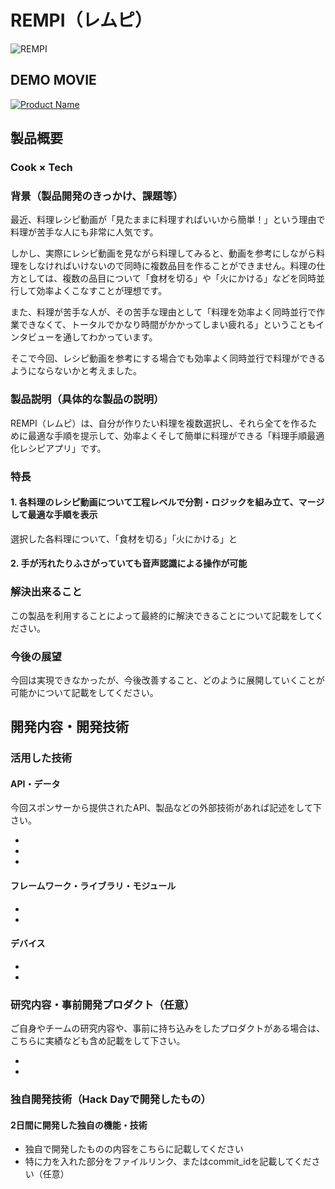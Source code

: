 # REMPI（レムピ）

![REMPI](https://i.gyazo.com/4aa9e3a817947de9d1b6a4b247458781.png)

## DEMO MOVIE
[![Product Name](https://raw.github.com/GabLeRoux/WebMole/master/ressources/WebMole_Youtube_Video.png)](https://www.youtube.com/channel/UC4PtjOfZTbVp9DwtJv82Lzg)

## 製品概要
### Cook × Tech

### 背景（製品開発のきっかけ、課題等）
最近、料理レシピ動画が「見たままに料理すればいいから簡単！」という理由で料理が苦手な人にも非常に人気です。

しかし、実際にレシピ動画を見ながら料理してみると、動画を参考にしながら料理をしなければいけないので同時に複数品目を作ることができません。料理の仕方としては、複数の品目について「食材を切る」や「火にかける」などを同時並行して効率よくこなすことが理想です。

また、料理が苦手な人が、その苦手な理由として「料理を効率よく同時並行で作業できなくて、トータルでかなり時間がかかってしまい疲れる」ということもインタビューを通してわかっています。

そこで今回、レシピ動画を参考にする場合でも効率よく同時並行で料理ができるようにならないかと考えました。

### 製品説明（具体的な製品の説明）
REMPI（レムピ）は、自分が作りたい料理を複数選択し、それら全てを作るために最適な手順を提示して、効率よくそして簡単に料理ができる「料理手順最適化レシピアプリ」です。

### 特長

#### 1. 各料理のレシピ動画について工程レベルで分割・ロジックを組み立て、マージして最適な手順を表示

選択した各料理について、「食材を切る」「火にかける」と

#### 2. 手が汚れたりふさがっていても音声認識による操作が可能

### 解決出来ること
この製品を利用することによって最終的に解決できることについて記載をしてください。

### 今後の展望
今回は実現できなかったが、今後改善すること、どのように展開していくことが可能かについて記載をしてください。


## 開発内容・開発技術
### 活用した技術
#### API・データ
今回スポンサーから提供されたAPI、製品などの外部技術があれば記述をして下さい。

* 
* 
* 

#### フレームワーク・ライブラリ・モジュール
* 
* 

#### デバイス
* 
* 

### 研究内容・事前開発プロダクト（任意）
ご自身やチームの研究内容や、事前に持ち込みをしたプロダクトがある場合は、こちらに実績なども含め記載をして下さい。

* 
* 


### 独自開発技術（Hack Dayで開発したもの）
#### 2日間に開発した独自の機能・技術
* 独自で開発したものの内容をこちらに記載してください
* 特に力を入れた部分をファイルリンク、またはcommit_idを記載してください（任意）

